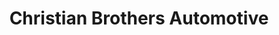 ---
title: "Christian Brothers Automotive"
url: /hixson/christian-brothers-automotive/
shop: car repair
---